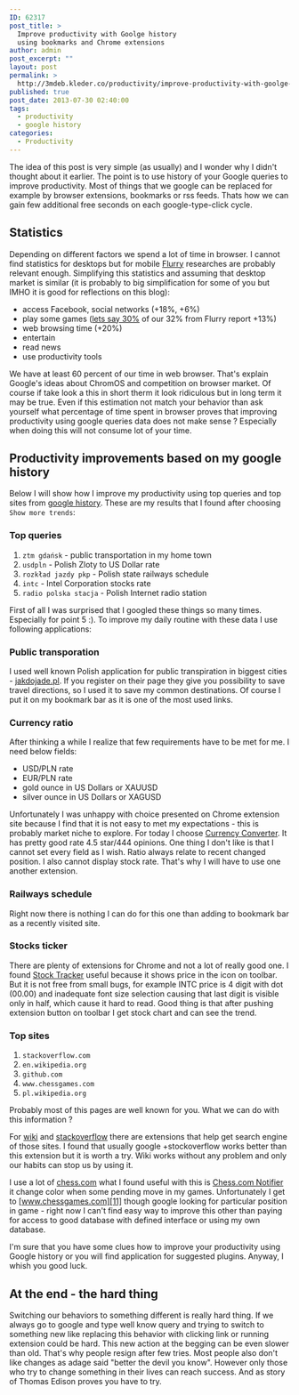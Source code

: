 ```yaml
---
ID: 62317
post_title: >
  Improve productivity with Goolge history
  using bookmarks and Chrome extensions
author: admin
post_excerpt: ""
layout: post
permalink: >
  http://3mdeb.kleder.co/productivity/improve-productivity-with-goolge-history-using-bookmarks-and-chrome-extensions/
published: true
post_date: 2013-07-30 02:40:00
tags:
  - productivity
  - google history
categories:
  - Productivity
---
```

<p class="intro">
  The idea of this post is very simple (as usually) and I wonder why I didn't thought about it earlier. The point is to use history of your Google queries to improve productivity. Most of things that we google can be replaced for example by browser extensions, bookmarks or rss feeds. Thats how we can gain few additional free seconds on each google-type-click cycle.
</p>

## Statistics

Depending on different factors we spend a lot of time in browser. I cannot find statistics for desktops but for mobile [Flurry][1] researches are probably relevant enough. Simplifying this statistics and assuming that desktop market is similar (it is probably to big simplification for some of you but IMHO it is good for reflections on this blog):

*   access Facebook, social networks (+18%, +6%)
*   play some games ([lets say 30%][2] of our 32% from Flurry report +13%)
*   web browsing time (+20%)
*   entertain
*   read news
*   use productivity tools

We have at least 60 percent of our time in web browser. That's explain Google's ideas about ChromOS and competition on browser market. Of course if take look a this in short therm it look ridiculous but in long term it may be true. Even if this estimation not match your behavior than ask yourself what percentage of time spent in browser proves that improving productivity using google queries data does not make sense ? Especially when doing this will not consume lot of your time.

## Productivity improvements based on my google history

Below I will show how I improve my productivity using top queries and top sites from [google history][3]. These are my results that I found after choosing `Show more trends`:

### Top queries

1.  `ztm gdańsk` - public transportation in my home town
2.  `usdpln` - Polish Zloty to US Dollar rate
3.  `rozkład jazdy pkp` - Polish state railways schedule
4.  `intc` - Intel Corporation stocks rate
5.  `radio polska stacja` - Polish Internet radio station

First of all I was surprised that I googled these things so many times. Especially for point 5 :). To improve my daily routine with these data I use following applications:

### Public transporation

I used well known Polish application for public transpiration in biggest cities - [jakdojade.pl][4]. If you register on their page they give you possibility to save travel directions, so I used it to save my common destinations. Of course I put it on my bookmark bar as it is one of the most used links.

### Currency ratio

After thinking a while I realize that few requirements have to be met for me. I need below fields:

*   USD/PLN rate
*   EUR/PLN rate
*   gold ounce in US Dollars or XAUUSD
*   silver ounce in US Dollars or XAGUSD

Unfortunately I was unhappy with choice presented on Chrome extension site because I find that it is not easy to met my expectations - this is probably market niche to explore. For today I choose [Currency Converter][5]. It has pretty good rate 4.5 star/444 opinions. One thing I don't like is that I cannot set every field as I wish. Ratio always relate to recent changed position. I also cannot display stock rate. That's why I will have to use one another extension.

### Railways schedule

Right now there is nothing I can do for this one than adding to bookmark bar as a recently visited site.

### Stocks ticker

There are plenty of extensions for Chrome and not a lot of really good one. I found [Stock Tracker][6] useful because it shows price in the icon on toolbar. But it is not free from small bugs, for example INTC price is 4 digit with dot (00.00) and inadequate font size selection causing that last digit is visible only in half, which cause it hard to read. Good thing is that after pushing extension button on toolbar I get stock chart and can see the trend.

### Top sites

1.  `stackoverflow.com`
2.  `en.wikipedia.org`
3.  `github.com`
4.  `www.chessgames.com`
5.  `pl.wikipedia.org`

Probably most of this pages are well known for you. What we can do with this information ?

For [wiki][7] and [stackoverflow][8] there are extensions that help get search engine of those sites. I found that usually google +stockoverflow works better than this extension but it is worth a try. Wiki works without any problem and only our habits can stop us by using it.

I use a lot of [chess.com][9] what I found useful with this is [Chess.com Notifier][10] it change color when some pending move in my games. Unfortunately I get to [www.chessgames.com][11] though google looking for particular position in game - right now I can't find easy way to improve this other than paying for access to good database with defined interface or using my own database.

I'm sure that you have some clues how to improve your productivity using Google history or you will find application for suggested plugins. Anyway, I whish you good luck.

## At the end - the hard thing

Switching our behaviors to something different is really hard thing. If we always go to google and type well know query and trying to switch to something new like replacing this behavior with clicking link or running extension could be hard. This new action at the begging can be even slower than old. That's why people resign after few tries. Most people also don't like changes as adage said "better the devil you know". However only those who try to change something in their lives can reach success. And as story of Thomas Edison proves you have to try.

 [1]: http://blog.flurry.com/bid/95723/Flurry-Five-Year-Report-It-s-an-App-World-The-Just-Web-Lives-in-It
 [2]: http://allthingsd.com/20130325/a-look-ahead-at-gdc-its-mobile-vs-consoles-in-fight-for-game-developers-attention/
 [3]: https://history.google.com/history/
 [4]: http://jakdojade.pl/
 [5]: https://chrome.google.com/webstore/detail/currency-converter/lncdobdbibdgoiohgnflmjajfphcnakg
 [6]: https://chrome.google.com/webstore/detail/stock-tracker/gphdmnilpmjaioploikmbpgkjfbagidf
 [7]: https://chrome.google.com/webstore/detail/lookup-companion-for-wiki/dhgpkiiipkgmckicafkhcihkcldbdeej
 [8]: https://chrome.google.com/webstore/detail/search-stackoverflow/gmdolelhfhbldobljhbhdgljbajhfilj
 [9]: http://www.chess.com
 [10]: https://chrome.google.com/webstore/detail/chesscom-notifier/khihkgdcfbjdnfgalkjnimbmofnhhpho
 [11]: http://www.chessgames.com